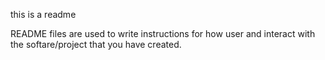 this is a readme

README files are used to write instructions for how user and  interact with the softare/project that you have created.

